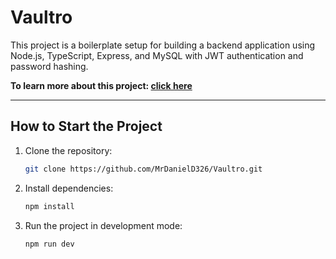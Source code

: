# Vaultro

This project is a boilerplate setup for building a backend application using Node.js, TypeScript, Express, and MySQL with JWT authentication and password hashing.

**To learn more about this project: [click here](source/README.md)**

---

## How to Start the Project

1. Clone the repository:
   ```bash
   git clone https://github.com/MrDanielD326/Vaultro.git
   ```

2. Install dependencies:
   ```bash
   npm install
   ```

   
3. Run the project in development mode:
   ```bash
   npm run dev
   ```
